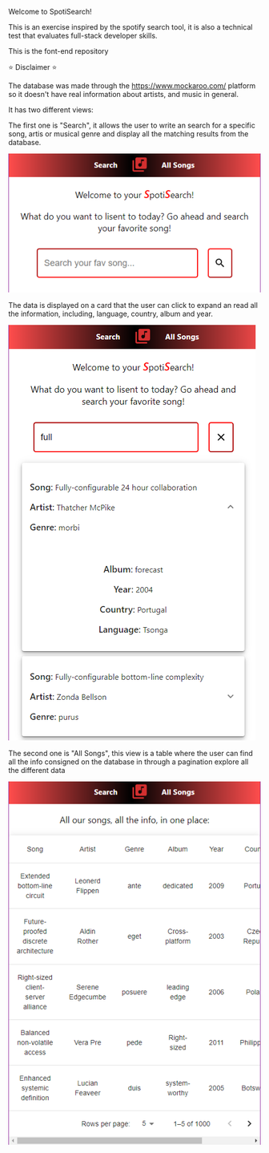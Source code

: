 
Welcome to SpotiSearch!

This is an exercise inspired by the spotify search tool, it is also a technical test that evaluates full-stack developer skills.

This is the font-end repository

⭐ Disclaimer ⭐

The database was made through the https://www.mockaroo.com/ platform so it doesn't have real information about artists, and music in general.


It has two different views:

The first one is "Search", it allows the user to write an search for a specific song, artis or musical genre and display all the matching results from the database.


<img src="./public/rm1.png">



The data is displayed on a card that the user can click to expand an read all the information, including, language, country, album and year.


<img src="./public/rm2.png">



The second one is "All Songs", this view is a table where the user can find all the info consigned on the database in through a pagination explore all the different data


<img src="./public/rm3.png">
